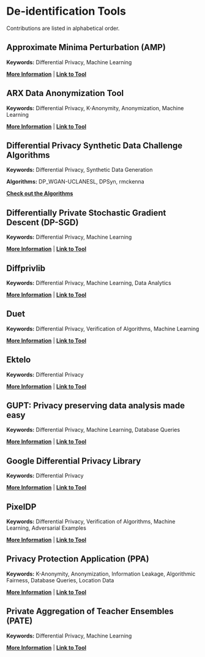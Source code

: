 # De-identification Tools

Contributions are listed in alphabetical order.

## Approximate Minima Perturbation (AMP)

**Keywords:** Differential Privacy, Machine Learning

**[More Information](https://github.com/usnistgov/PrivacyEngCollabSpace/tree/master/tools/de-identification/AMP)** | **[Link to Tool](https://github.com/sunblaze-ucb/dpml-benchmark)**

## ARX Data Anonymization Tool

**Keywords:** Differential Privacy, K-Anonymity, Anonymization, Machine Learning

**[More Information](https://github.com/usnistgov/PrivacyEngCollabSpace/tree/master/tools/de-identification/ARX)** | **[Link to Tool](https://arx.deidentifier.org/)**

## Differential Privacy Synthetic Data Challenge Algorithms

**Keywords:** Differential Privacy, Synthetic Data Generation

**Algorithms:** DP_WGAN-UCLANESL, DPSyn, rmckenna

**[Check out the Algorithms](https://github.com/usnistgov/PrivacyEngCollabSpace/tree/master/tools/de-identification/Differential-Privacy-Synthetic-Data-Challenge-Algorithms)**

## Differentially Private Stochastic Gradient Descent (DP-SGD) 

**Keywords:** Differential Privacy, Machine Learning

**[More Information](https://github.com/usnistgov/PrivacyEngCollabSpace/tree/master/tools/de-identification/Differentially-Private-Stochastic-Gradient-Descent-DP-SGD)** | **[Link to Tool](https://github.com/tensorflow/privacy)**

## Diffprivlib

**Keywords:** Differential Privacy, Machine Learning, Data Analytics

**[More Information](https://github.com/usnistgov/PrivacyEngCollabSpace/tree/master/tools/de-identification/Diffprivlib)** | **[Link to Tool](https://github.com/IBM/differential-privacy-library)**

## Duet

**Keywords:** Differential Privacy, Verification of Algorithms, Machine Learning

**[More Information](https://github.com/usnistgov/PrivacyEngCollabSpace/tree/master/tools/de-identification/Duet)** | **[Link to Tool](https://github.com/uvm-plaid/duet)**

## Ektelo
**Keywords:** Differential Privacy

**[More Information](https://github.com/usnistgov/PrivacyEngCollabSpace/tree/master/tools/de-identification/Ektelo)** | **[Link to Tool](https://ektelo.github.io/)**

## GUPT: Privacy preserving data analysis made easy

**Keywords:** Differential Privacy, Machine Learning, Database Queries

**[More Information](https://github.com/usnistgov/PrivacyEngCollabSpace/tree/master/tools/de-identification/GUPT)** | **[Link to Tool](https://github.com/prashmohan/GUPT)**

## Google Differential Privacy Library

**Keywords:** Differential Privacy

**[More Information](https://github.com/usnistgov/PrivacyEngCollabSpace/tree/master/tools/de-identification/Google-DP-Lib)** | **[Link to Tool](https://github.com/google/differential-privacy)**

## PixelDP

**Keywords:** Differential Privacy, Verification of Algorithms, Machine Learning, Adversarial Examples

**[More Information](https://github.com/usnistgov/PrivacyEngCollabSpace/tree/master/tools/de-identification/PixelDP)** | **[Link to Tool](https://github.com/columbia/pixeldp)**

## Privacy Protection Application (PPA) 

**Keywords:** K-Anonymity, Anonymization, Information Leakage, Algorithmic Fairness, Database Queries, Location Data

**[More Information](https://github.com/usnistgov/PrivacyEngCollabSpace/tree/master/tools/de-identification/Privacy-Protection-Application-PPA)** | **[Link to Tool](https://github.com/usdot-its-jpo-data-portal/privacy-protection-application)**

## Private Aggregation of Teacher Ensembles (PATE) 

**Keywords:** Differential Privacy, Machine Learning

**[More Information](https://github.com/usnistgov/PrivacyEngCollabSpace/tree/master/tools/de-identification/Private-Aggregation-of-Teacher-Ensembles-PATE)** | **[Link to Tool](https://github.com/tensorflow/privacy/tree/master/research)**
